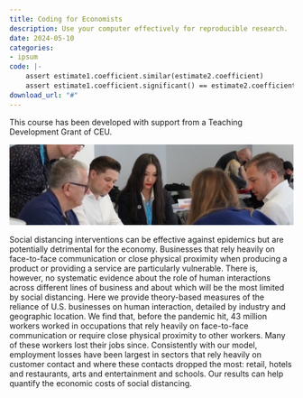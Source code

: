 ```yaml
---
title: Coding for Economists
description: Use your computer effectively for reproducible research.
date: 2024-05-10
categories:
- ipsum
code: |-
    assert estimate1.coefficient.similar(estimate2.coefficient)
    assert estimate1.coefficient.significant() == estimate2.coefficient.significant()
download_url: "#"
---
```


This course has been developed with support from a Teaching Development Grant of CEU.

![Lorem](/assets/images/content.jpg)

Social distancing interventions can be effective against epidemics but are potentially detrimental for the economy. Businesses that rely heavily on face-to-face communication or close physical proximity when producing a product or providing a service are particularly vulnerable. There is, however, no systematic evidence about the role of human interactions across different lines of business and about which will be the most limited by social distancing. Here we provide theory-based measures of the reliance of U.S. businesses on human interaction, detailed by industry and geographic location. We find that, before the pandemic hit, 43 million workers worked in occupations that rely heavily on face-to-face communication or require close physical proximity to other workers. Many of these workers lost their jobs since. Consistently with our model, employment losses have been largest in sectors that rely heavily on customer contact and where these contacts dropped the most: retail, hotels and restaurants, arts and entertainment and schools. Our results can help quantify the economic costs of social distancing.